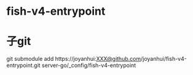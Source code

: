 # fish-v4-entrypoint


# 子git

git submodule add https://joyanhui:XXX@github.com/joyanhui/fish-v4-entrypoint.git   server-go/_config/fish-v4-entrypoint
